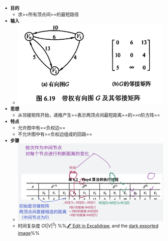 - **目的**
	- 求==所有顶点间==的最短路径
- **输入**
	- ![](attachments/Pasted%20image%2020221024201209.png)
- **思想**
	- 从邻接矩阵开始，递推产生==表示两顶点间最短距离==的==n阶方阵==
- **特点**
	- 允许图中有==负权边==
	- 不允许图中有==负权边组成的回路==
- **步骤**
	- ![](attachments/Floyd%E5%BC%97%E6%B4%9B%E4%BC%8A%E5%BE%B7%E7%AE%97%E6%B3%95%E6%B1%82%E6%9C%80%E7%9F%AD%E8%B7%AF%E5%BE%84%202022-10-24%2020.13.45.excalidraw.svg)
	- 时间复杂度 $O(|V|^3)$
%%[🖋 Edit in Excalidraw](attachments/Floyd%E5%BC%97%E6%B4%9B%E4%BC%8A%E5%BE%B7%E7%AE%97%E6%B3%95%E6%B1%82%E6%9C%80%E7%9F%AD%E8%B7%AF%E5%BE%84%202022-10-24%2020.13.45.excalidraw.md), and the [dark exported image](attachments/Floyd%E5%BC%97%E6%B4%9B%E4%BC%8A%E5%BE%B7%E7%AE%97%E6%B3%95%E6%B1%82%E6%9C%80%E7%9F%AD%E8%B7%AF%E5%BE%84%202022-10-24%2020.13.45.excalidraw.dark.svg)%%